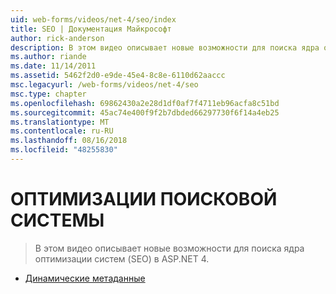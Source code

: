 ```yaml
---
uid: web-forms/videos/net-4/seo/index
title: SEO | Документация Майкрософт
author: rick-anderson
description: В этом видео описывает новые возможности для поиска ядра оптимизации систем (SEO) в ASP.NET 4.
ms.author: riande
ms.date: 11/14/2011
ms.assetid: 5462f2d0-e9de-45e4-8c8e-6110d62aaccc
msc.legacyurl: /web-forms/videos/net-4/seo
msc.type: chapter
ms.openlocfilehash: 69862430a2e28d1df0af7f4711eb96acfa8c51bd
ms.sourcegitcommit: 45ac74e400f9f2b7dbded66297730f6f14a4eb25
ms.translationtype: MT
ms.contentlocale: ru-RU
ms.lasthandoff: 08/16/2018
ms.locfileid: "48255830"
---
```

<a name="seo"></a>ОПТИМИЗАЦИИ ПОИСКОВОЙ СИСТЕМЫ
====================
> В этом видео описывает новые возможности для поиска ядра оптимизации систем (SEO) в ASP.NET 4.


- [Динамические метаданные](aspnet-4-quick-hit-dynamic-metadata.md)
